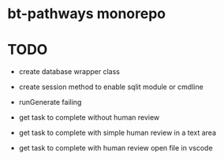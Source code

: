 # bt-pathways monorepo

# TODO

-   create database wrapper class
-   create session method to enable sqlit module or cmdline
-   runGenerate failing

-   get task to complete without human review
-   get task to complete with simple human review in a text area
-   get task to complete with human review open file in vscode
